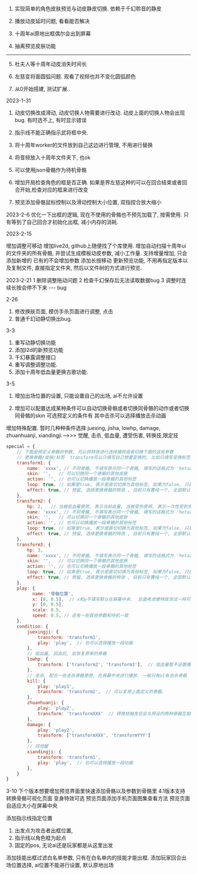 1. 实现简单的角色皮肤预览与动皮静皮切换. 依赖于千幻聆音的静皮

2. 播放动皮延时问题, 看看能否解决

3. 十周年ai原地出框偶尔会出到屏幕

4. 抽离预览皮肤功能


-----
5. 杜夫人等十周年动皮消失时间长

6. 左慈变将面圆弧问题. 观看了视频也并不变化圆弧颜色

7. 从0开始搭建, 测试扩展..

2023-1-31

1. 动皮切换改成滑动, 动皮切换人物需要进行改动. 动皮上面的切换人物会出现bug. 有时选不上, 有时显示错误

2. 指示线不能正确指示武将框中央. 

3. 将十周年worker的文件放到自己这边进行管理, 不用进行替换

4. 将音频放入十周年文件夹下, 也ok

5. 可以使用json骨骼作为待机骨骼

6. 增加开局检查角色的框是否正确. 如果是界左慈这种的可以在回合结束或者回合开始,检查对应的框来进行改变

7. 预览添加骨骼鼠标控制以及滑动控制大小位置, 双指捏合放大缩小

2023-2-6
优化一下出框的逻辑, 现在不使用的骨骼也不预先加载了, 按需使用. 只有等到了自己回合才初始化出框, 减小内存的消耗.


2023-2-15

增加调整可移动
增加live2d, github上随便找了个库使用.
增加自动扫描十周年ui的文件夹的所有骨骼, 并尝试生成模板动皮参数, 减小工作量. 支持增量增加, 只会添加新增的
已有的不会增加参数
添加长按移动
更新预览功能, 不用再指定版本以及复制文件, 直接指定文件夹, 然后以文件树的方式进行预览.


2023-2-21
1 删除调整拖动问题
2 检查千幻保存后无法读取数据bug
3 调整时连续长按会停不下来 --- bug


2-26
1. 修改换肤页面, 模仿手杀页面进行调整, 点击
2. 普通千幻动静切换出bug. 


3-3
1. 重写动静切换功能
2. 添加l2d的新预览功能
3. 千幻暴露调整接口
4. 重写调整调整功能.
5. 添加十周年低血量更换古歌功能.  


3-5 
1. 增加出场位置的设置, 只能设置自己的出场, ai不允许设置

2. 增加可以配置达成某种条件可以自动切换骨骼或者切换同骨骼的动作或者切换同骨骼的skin
可选预定义的条件有
其中击杀可以选择播放击杀动画

增加特殊配置.
暂时几种种条件选择  juexing, jisha, lowhp, damage, zhuanhuanji, xiandingji   -->>> 觉醒, 击杀, 低血量, 遭受伤害, 转换技,限定技

```js
special = {
    // 下面是预定义骨骼的参数, 可以供特效进行选择播放或者切换下面的这些参数
    // 更换骨骼/皮肤/标签  transform可以只填写自己想要变换的, 比如只填写变换标签或者只变换骨骼skin
    transform1: {
        name: 'xxxx', // 不同骨骼, 不填写表示同一个骨骼, 填写的话格式为 'hetaihou/战场绝版'  角色名+皮肤名称
        skin: '',   // 可以切换同一个骨骼的其他皮肤
        action: '', // 也可以切换播放一段骨骼的其他标签
        loop: true, // 如果是true, 表示是直切切换为其他标签, 如果为false, 只是单纯的触发播放另一个标签. 该参数只有当name一致且action指定才有效
        effect: true, // 预留, 选择更换骨骼的特效 , 目前只有曹纯一个, 全部默认播放曹纯的换肤骨骼
    },
    transform2: {
        hp: 2,   // 当被低血量使用, 表示当前血量, 当被受伤使用, 表示一次性受到多少伤害触发. 
        name: 'xxxx', // 不同骨骼, 不填写表示同一个骨骼, 填写的话格式为 'hetaihou/战场绝版/daiji2'
        skin: '',   // 可以切换同一个骨骼的其他皮肤
        action: '', // 也可以切换播放一段骨骼的其他标签
        loop: true, // 如果是true, 表示是直切切换为其他标签, 如果为false, 只是单纯的触发播放另一个标签. 该参数只有当name一致且action指定才有效
        effect: true, // 预留, 选择更换骨骼的特效 , 目前只有曹纯一个, 全部默认播放曹纯的换肤骨骼
    },
    transform3: {
        hp: 3,  
        name: 'xxxx', // 不同骨骼, 不填写表示同一个骨骼, 填写的话格式为 'hetaihou/战场绝版/daiji2'
        skin: '',   // 可以切换同一个骨骼的其他皮肤
        action: '', // 也可以切换播放一段骨骼的其他标签
        loop: true, // 如果是true, 表示是直切切换为其他标签, 如果为false, 只是单纯的触发播放另一个标签. 该参数只有当name一致且action指定才有效
        effect: true, // 预留, 选择更换骨骼的特效 , 目前只有曹纯一个, 全部默认播放曹纯的换肤骨骼
    },
    play: {
          name: '骨骼位置', 
          x: [0, 0.5],  // x和y不填写默认在屏幕中央.  后面考虑像特效测试一样可以指定其他位置
          y: [0, 0.5],
          scale: 0.5, 
          speed: 0.5, // 还有一些其他参数和待机一致 
    },
    condition: {
        juexingji: {
            transform: 'transform1',
            play: 'play',  // 也可以选择播放一段动画         
        },
        // 低血量, 回血后, 会恢复原来的骨骼
        lowhp: {
            transform: ['transform2', 'transform3'],  // 低血量暂不设置播放动画选项
        },  
        // 击杀, 配合一些击杀骨骼使用, 在屏幕中央进行播放. 一般只有ol有击杀骨骼 
        kill: {
            play: 'play1',
            transform: 'transform2',  // 可以复用上面定义的骨骼. 
        },
        zhuanhuanji: {
            play: 'play2',
            transform: 'transformXXX'  // 转换技触发后会与预设的两种骨骼互相切换
        },
        damage: {
            play: 'play2',
            transform: ['transformXXX', 'transformYYY']
        },
        // 同觉醒
        xiandingji: {
            transform: 'transform1',
            play: 'play',  // 也可以选择播放一段动画     
        },           
    }
}

```

3-10
下个版本想要增加预览界面里快速添加骨骼以及参数到骨骼里
4.1版本支持
转换骨骼可视化页面
变身特效可选
预览页面添加手机页面图集查看方法
预览页面自适应大小在屏幕中央

添加指示线指定位置
1. 出发点为攻击者出框位置, 
2. 指示线以角色框为起点
3. 固定的pos, 无论ai还是玩家都是从这里出发

添加技能出框过滤白名单参数, 只有在白名单内的技能才能出框. 
添加玩家回合出场位置选择, ai位置不能进行设置, 默认原地出场